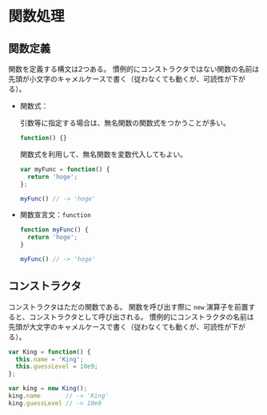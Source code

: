 # 関数処理
## 関数定義
関数を定義する構文は2つある。
慣例的にコンストラクタではない関数の名前は先頭が小文字のキャメルケースで書く（従わなくても動くが、可読性が下がる）。

 * 関数式：

   引数等に指定する場合は、無名関数の関数式をつかうことが多い。

   ```javascript
   function() {}
   ```

   関数式を利用して、無名関数を変数代入してもよい。

   ```javascript
   var myFunc = function() {
     return 'hoge';
   };

   myFunc() // -> 'hoge'
   ```

 * 関数宣言文：`function`

   ```javascript
   function myFunc() {
     return 'hoge';
   }

   myFunc() // -> 'hoge'
   ```

## コンストラクタ
コンストラクタはただの関数である。
関数を呼び出す際に `new` 演算子を前置すると、コンストラクタとして呼び出される。
慣例的にコンストラクタの名前は先頭が大文字のキャメルケースで書く（従わなくても動くが、可読性が下がる）。

```javascript
var King = function() {
  this.name = 'King';
  this.guessLevel = 10e9;
};

var king = new King();
king.name       // -> 'King'
king.guessLevel // -> 10e9
```
